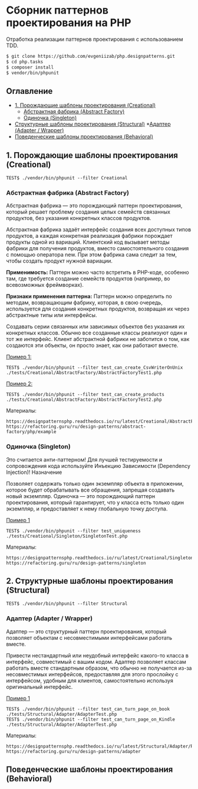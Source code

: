 # Сборник паттернов проектирования на PHP
Отработка реализации паттернов проектирования c использованием TDD.

   ```sh
   $ git clone https://github.com/evgeniizab/php.designpatterns.git
   $ cd php.tasks
   $ composer install
   $ vendor/bin/phpunit
   ```
## Оглавление
* [1. Порождающие шаблоны проектирования (Creational)](#Creational)
    * [Абстрактная фабрика (Abstract Factory)](#AbstractFactory)
    * [Одиночка (Singleton)](#Singleton)
* [Структурные шаблоны проектирования (Structural)](#Structural)
    *[Адаптер (Adapter / Wrapper)](#Adapter)
* [Поведенческие шаблоны проектирования (Behavioral)](#Behavioral)


## 1. Порождающие шаблоны проектирования (Creational) <a name="Creational" />
```
TEST$ ./vendor/bin/phpunit --filter Creational
```
### Абстрактная фабрика (Abstract Factory) <a name="AbstractFactory" />
Абстрактная фабрика — это порождающий паттерн проектирования, который решает проблему создания целых семейств связанных продуктов, без указания конкретных классов продуктов.

Абстрактная фабрика задаёт интерфейс создания всех доступных типов продуктов, а каждая конкретная реализация фабрики порождает продукты одной из вариаций. Клиентский код вызывает методы фабрики для получения продуктов, вместо самостоятельного создания с помощью оператора new. При этом фабрика сама следит за тем, чтобы создать продукт нужной вариации.

**Применимость:** Паттерн можно часто встретить в PHP-коде, особенно там, где требуется создание семейств продуктов (например, во всевозможных фреймворках).

**Признаки применения паттерна:** Паттерн можно определить по методам, возвращающим фабрику, которая, в свою очередь, используется для создания конкретных продуктов, возвращая их через абстрактные типы или интерфейсы.

Создавать серии связанных или зависимых объектов без указания их конкретных классов. Обычно все созданные классы реализуют один и тот же интерфейс. Клиент абстрактной фабрики не заботится о том, как создаются эти объекты, он просто знает, как они работают вместе.

[Пример 1:](/app/Creational/AbstractFactory/ex1)
```
TEST$ ./vendor/bin/phpunit --filter test_can_create_CsvWriterOnUnix ./tests/Creational/AbstractFactory/AbstractFactoryTest1.php
```
[Пример 2:](/app/Creational/AbstractFactory/ex2)
```
TEST$ ./vendor/bin/phpunit --filter test_can_create_products ./tests/Creational/AbstractFactory/AbstractFactoryTest2.php
```
Материалы:
```
https://designpatternsphp.readthedocs.io/ru/latest/Creational/AbstractFactory/README.html
https://refactoring.guru/ru/design-patterns/abstract-factory/php/example
```

### Одиночка (Singleton) <a name="Singleton" />

Это считается анти-паттерном! Для лучшей тестируемости и сопровождения кода используйте Инъекцию Зависимости (Dependency Injection)!
Назначение

Позволяет содержать только один экземпляр объекта в приложении, которое будет обрабатывать все обращения, запрещая создавать новый экземпляр.
Одиночка — это порождающий паттерн проектирования, который гарантирует, что у класса есть только один экземпляр, и предоставляет к нему глобальную точку доступа.

[Пример 1](/app/Creational/Singleton)
```
TEST$ ./vendor/bin/phpunit --filter test_uniqueness  ./tests/Creational/Singleton/SingletonTest.php 
```
Материалы:
```
https://designpatternsphp.readthedocs.io/ru/latest/Creational/Singleton/README.html
https://refactoring.guru/ru/design-patterns/singleton
```
## 2. Структурные шаблоны проектирования (Structural) <a name="Structural" />
```
TEST$ ./vendor/bin/phpunit --filter Structural
```
### Адаптер (Adapter / Wrapper) <a name="Adapter" />
Адаптер — это структурный паттерн проектирования, который позволяет объектам с несовместимыми интерфейсами работать вместе.

Привести нестандартный или неудобный интерфейс какого-то класса в интерфейс, совместимый с вашим кодом. Адаптер позволяет классам работать вместе стандартным образом, что обычно не получается из-за несовместимых интерфейсов, предоставляя для этого прослойку с интерфейсом, удобным для клиентов, самостоятельно используя оригинальный интерфейс.

[Пример 1](/app/Structural/Adapter)

```
TEST$ ./vendor/bin/phpunit --filter test_can_turn_page_on_book ./tests/Structural/Adapter/AdapterTest.php 
TEST$ ./vendor/bin/phpunit --filter test_can_turn_page_on_Kindle ./tests/Structural/Adapter/AdapterTest.php 
```
Материалы:
```
https://designpatternsphp.readthedocs.io/ru/latest/Structural/Adapter/README.html
https://refactoring.guru/ru/design-patterns/adapter
```
## Поведенческие шаблоны проектирования (Behavioral) <a name="Behavioral" />